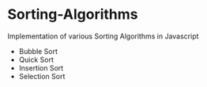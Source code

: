 # Sorting-Algorithms
Implementation of various Sorting Algorithms in Javascript
  - Bubble Sort
  - Quick Sort  
  - Insertion Sort
  - Selection Sort
